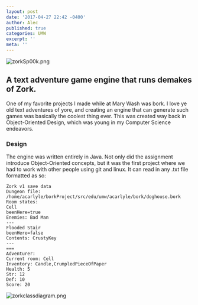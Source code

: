 ```yaml
---
layout: post
date: '2017-04-27 22:42 -0400'
author: Alec
published: true
categories: UMW
excerpt: ''
meta: ''
---
```

![zorkSp00k.png]({{site.baseurl}}/img/zorkSp00k.png)

## A text adventure game engine that runs demakes of Zork.

One of my favorite projects I made while at Mary Wash was bork.  I love ye old text adventures of yore, and creating an engine that can generate such games was basically the coolest thing ever.  This was created way back in Object-Oriented Design, which was young in my Computer Science endeavors.  

### Design

The engine was written entirely in Java.  Not only did the assignment introduce Object-Oriented concepts, but it was the first project where we had to work with other people using git and linux.  It can read in any .txt file formatted as so:

	Zork v1 save data
	Dungeon file: /home/acarlyle/borkProject/src/edu/umw/acarlyle/bork/doghouse.bork
	Room states:
	Cell
	beenHere=true
	Enemies: Bad Man
	---
	Flooded Stair
	beenHere=false
	Contents: CrustyKey
	---
	===
	Adventurer:
	Current room: Cell
	Inventory: Candle,CrumpledPieceOfPaper
	Health: 5
	Str: 12
	Def: 10
	Score: 20

![zorkclassdiagram.png]({{site.baseurl}}/img/zorkclassdiagram.png)

